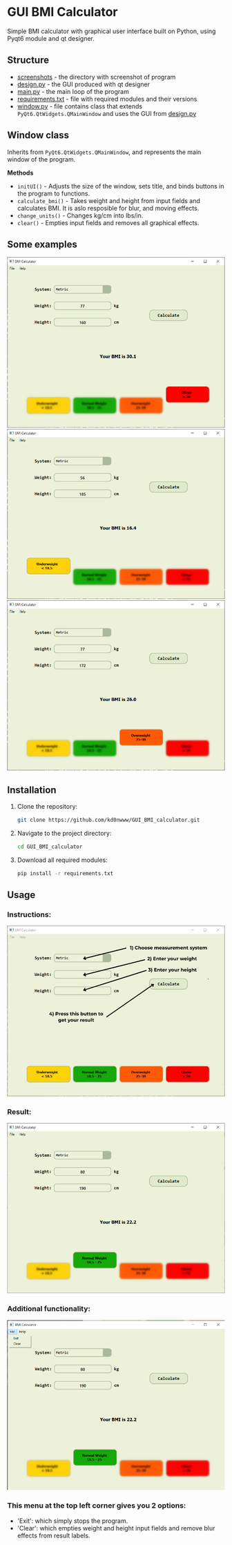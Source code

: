 # GUI BMI Calculator

Simple BMI calculator with graphical user interface built on Python, using Pyqt6 module and qt designer.

## Structure
- [screenshots](screenshots) - the directory with screenshot of program
- [design.py](design.py) - the GUI produced with qt designer
- [main.py](main.py) - the main loop of the program
- [requirements.txt](requirements.txt) - file with required modules and their versions
- [window.py](window.py) - file contains class that extends `PyQt6.QtWidgets.QMainWindow` and uses the GUI from [design.py](design.py)

## Window class

Inherits from `PyQt6.QtWidgets.QMainWindow`, and represents the main window of the program.

**Methods**
- `initUI()` - Adjusts the size of the window, sets title, and binds buttons in the program to functions.
-  `calculate_bmi()` - Takes weight and height from input fields and calculates BMI. It is aslo resposible for blur, and moving effects.
- `change_units()` - Changes kg/cm into lbs/in.
- `clear()` - Empties input fields and removes all graphical effects.

## Some examples

![screenshot](screenshots/screenshot1.PNG)
![screenshot](screenshots/screenshot2.PNG)
![screenshot](screenshots/screenshot3.PNG)

## Installation
1. Clone the repository:
    ```bash
    git clone https://github.com/kd0nwww/GUI_BMI_calculator.git
    ```
2. Navigate to the project directory:
    ```bash
    cd GUI_BMI_calculator
    ```
3. Download all required modules:
    ```bash
    pip install -r requirements.txt
    ```

## Usage

### **Instructions:**
![screenshot](screenshots/instructions.png)

### **Result:**
![screenshot](screenshots/result.png)

### **Additional functionality:**
![screenshot](screenshots/filemenu.png)
### **This menu at the top left corner gives you 2 options:**
- 'Exit': which simply stops the program.
- 'Clear': which empties weight and height input fields and remove blur effects from result labels.